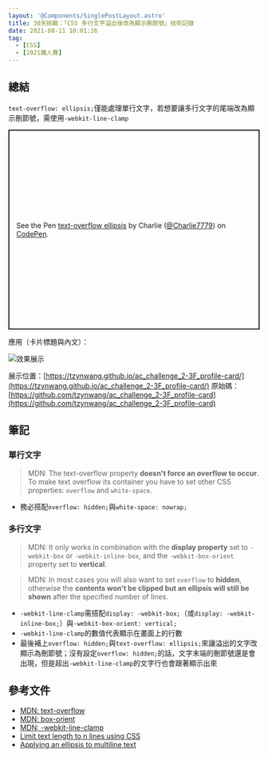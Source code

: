 ```yaml
---
layout: '@Components/SinglePostLayout.astro'
title: 30天挑戰：「CSS 多行文字溢出後改為顯示刪節號」技術記錄
date: 2021-08-11 10:01:26
tag:
  - [CSS]
  - [2021鐵人賽]
---
```


## 總結

`text-overflow: ellipsis;`僅能處理單行文字，若想要讓多行文字的尾端改為顯示刪節號，需使用`-webkit-line-clamp`

<p class="codepen" data-height="400" data-theme-id="dark" data-default-tab="css,result" data-slug-hash="poPGJPx" data-user="Charlie7779" style="height: 400px; box-sizing: border-box; display: flex; align-items: center; justify-content: center; border: 2px solid; margin: 1em 0; padding: 1em;">
  <span>See the Pen <a href="https://codepen.io/Charlie7779/pen/poPGJPx">
  text-overflow ellipsis</a> by Charlie (<a href="https://codepen.io/Charlie7779">@Charlie7779</a>)
  on <a href="https://codepen.io">CodePen</a>.</span>
</p>
<script async src="https://cpwebassets.codepen.io/assets/embed/ei.js"></script>

應用（卡片標題與內文）：

![效果展示](/2021/ithome2021-4-text-overflow-ellipsis/demo.gif)

展示位置：[https://tzynwang.github.io/ac_challenge_2-3F_profile-card/](https://tzynwang.github.io/ac_challenge_2-3F_profile-card/)
原始碼：[https://github.com/tzynwang/ac_challenge_2-3F_profile-card](https://github.com/tzynwang/ac_challenge_2-3F_profile-card)

## 筆記

### 單行文字

> MDN: The text-overflow property **doesn't force an overflow to occur**. To make text overflow its container you have to set other CSS properties: `overflow` and `white-space`.

- 務必搭配`overflow: hidden;`與`white-space: nowrap;`

### 多行文字

> MDN: It only works in combination with the **display property** set to `-webkit-box` or `-webkit-inline-box`, and the `-webkit-box-orient` property set to **vertical**.

> MDN: In most cases you will also want to set `overflow` to **hidden**, otherwise the **contents won't be clipped but an ellipsis will still be shown** after the specified number of lines.

- `-webkit-line-clamp`需搭配`display: -webkit-box;`（或`display: -webkit-inline-box;`）與`-webkit-box-orient: vertical;`
- `-webkit-line-clamp`的數值代表顯示在畫面上的行數
- 最後補上`overflow: hidden;`與`text-overflow: ellipsis;`來讓溢出的文字改顯示為刪節號；沒有設定`overflow: hidden;`的話，文字末端的刪節號還是會出現，但是超出`-webkit-line-clamp`的文字行也會跟著顯示出來

## 參考文件

- [MDN: text-overflow](https://developer.mozilla.org/en-US/docs/Web/CSS/text-overflow)
- [MDN: box-orient](https://developer.mozilla.org/en-US/docs/Web/CSS/box-orient)
- [MDN: -webkit-line-clamp](https://developer.mozilla.org/en-US/docs/Web/CSS/-webkit-line-clamp)
- [Limit text length to n lines using CSS](https://stackoverflow.com/questions/3922739/limit-text-length-to-n-lines-using-css)
- [Applying an ellipsis to multiline text](https://stackoverflow.com/questions/33058004/applying-an-ellipsis-to-multiline-text/41137262)
